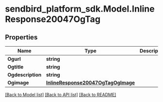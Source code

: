 
# sendbird_platform_sdk.Model.InlineResponse20047OgTag

## Properties

Name | Type | Description | Notes
------------ | ------------- | ------------- | -------------
**Ogurl** | **string** |  | [optional] 
**Ogtitle** | **string** |  | [optional] 
**Ogdescription** | **string** |  | [optional] 
**Ogimage** | [**InlineResponse20047OgTagOgImage**](InlineResponse20047OgTagOgImage.md) |  | [optional] 

[[Back to Model list]](../README.md#documentation-for-models)
[[Back to API list]](../README.md#documentation-for-api-endpoints)
[[Back to README]](../README.md)

